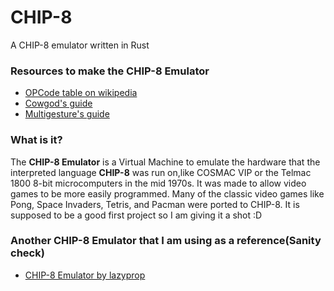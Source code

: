 # CHIP-8
A CHIP-8 emulator written in Rust

### Resources to make the CHIP-8 Emulator 
- [OPCode table on wikipedia](https://en.wikipedia.org/wiki/CHIP-8#Opcode_table)
- [Cowgod's guide](http://devernay.free.fr/hacks/chip8/C8TECH10.HTM#0.1)
- [Multigesture's guide](https://multigesture.net/articles/how-to-write-an-emulator-chip-8-interpreter/)

### What is it?
The **CHIP-8 Emulator** is a Virtual Machine to emulate the hardware that the interpreted language **CHIP-8** was run on,like COSMAC VIP or the Telmac 1800 8-bit microcomputers in the mid 1970s. It was made to allow video games to be more easily programmed. Many of the classic video games like Pong, Space Invaders, Tetris, and Pacman were ported to CHIP-8. It is supposed to be a good first project so I am giving it a shot :D

### Another CHIP-8 Emulator that I am using as a reference(Sanity check)
- [CHIP-8 Emulator by lazyprop](https://github.com/lazyprop/chip8)
